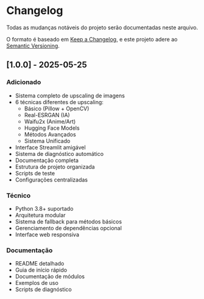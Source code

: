 # Changelog

Todas as mudanças notáveis do projeto serão documentadas neste arquivo.

O formato é baseado em [Keep a Changelog](https://keepachangelog.com/en/1.0.0/),
e este projeto adere ao [Semantic Versioning](https://semver.org/spec/v2.0.0.html).

## [1.0.0] - 2025-05-25

### Adicionado
- Sistema completo de upscaling de imagens
- 6 técnicas diferentes de upscaling:
  - Básico (Pillow + OpenCV)
  - Real-ESRGAN (IA)
  - Waifu2x (Anime/Art)
  - Hugging Face Models
  - Métodos Avançados
  - Sistema Unificado
- Interface Streamlit amigável
- Sistema de diagnóstico automático
- Documentação completa
- Estrutura de projeto organizada
- Scripts de teste
- Configurações centralizadas

### Técnico
- Python 3.8+ suportado
- Arquitetura modular
- Sistema de fallback para métodos básicos
- Gerenciamento de dependências opcional
- Interface web responsiva

### Documentação
- README detalhado
- Guia de início rápido
- Documentação de módulos
- Exemplos de uso
- Scripts de diagnóstico
